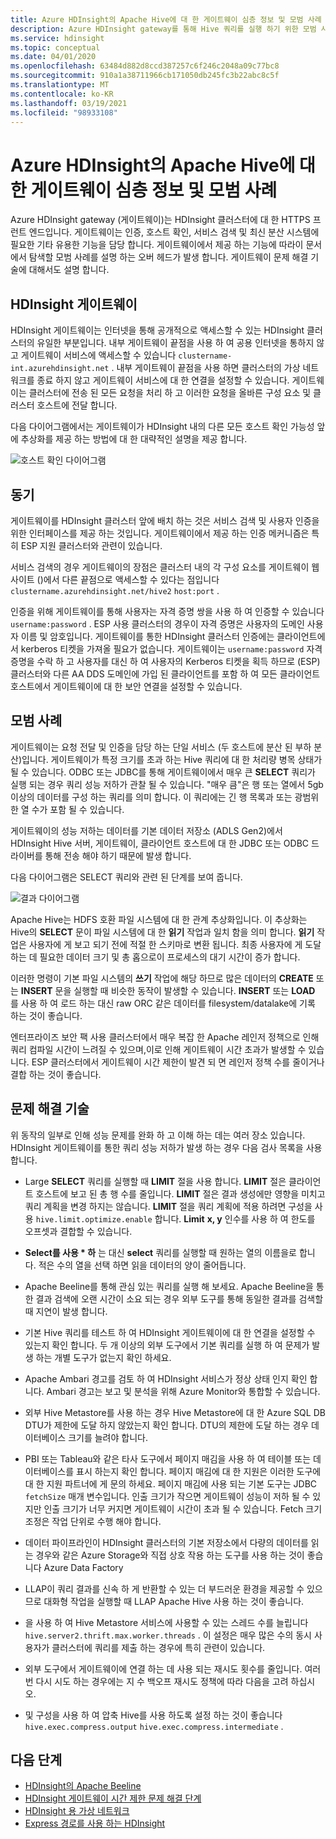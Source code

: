 ```yaml
---
title: Azure HDInsight의 Apache Hive에 대 한 게이트웨이 심층 정보 및 모범 사례
description: Azure HDInsight gateway를 통해 Hive 쿼리를 실행 하기 위한 모범 사례를 탐색 하는 방법을 알아봅니다.
ms.service: hdinsight
ms.topic: conceptual
ms.date: 04/01/2020
ms.openlocfilehash: 63484d882d8ccd387257c6f246c2048a09c77bc8
ms.sourcegitcommit: 910a1a38711966cb171050db245fc3b22abc8c5f
ms.translationtype: MT
ms.contentlocale: ko-KR
ms.lasthandoff: 03/19/2021
ms.locfileid: "98933108"
---
```

# <a name="gateway-deep-dive-and-best-practices-for-apache-hive-in-azure-hdinsight"></a>Azure HDInsight의 Apache Hive에 대 한 게이트웨이 심층 정보 및 모범 사례

Azure HDInsight gateway (게이트웨이)는 HDInsight 클러스터에 대 한 HTTPS 프런트 엔드입니다. 게이트웨이는 인증, 호스트 확인, 서비스 검색 및 최신 분산 시스템에 필요한 기타 유용한 기능을 담당 합니다. 게이트웨이에서 제공 하는 기능에 따라이 문서에서 탐색할 모범 사례를 설명 하는 오버 헤드가 발생 합니다. 게이트웨이 문제 해결 기술에 대해서도 설명 합니다.

## <a name="the-hdinsight-gateway"></a>HDInsight 게이트웨이

HDInsight 게이트웨이는 인터넷을 통해 공개적으로 액세스할 수 있는 HDInsight 클러스터의 유일한 부분입니다. 내부 게이트웨이 끝점을 사용 하 여 공용 인터넷을 통하지 않고 게이트웨이 서비스에 액세스할 수 있습니다 `clustername-int.azurehdinsight.net` . 내부 게이트웨이 끝점을 사용 하면 클러스터의 가상 네트워크를 종료 하지 않고 게이트웨이 서비스에 대 한 연결을 설정할 수 있습니다. 게이트웨이는 클러스터에 전송 된 모든 요청을 처리 하 고 이러한 요청을 올바른 구성 요소 및 클러스터 호스트에 전달 합니다.

다음 다이어그램에서는 게이트웨이가 HDInsight 내의 다른 모든 호스트 확인 가능성 앞에 추상화를 제공 하는 방법에 대 한 대략적인 설명을 제공 합니다.

![호스트 확인 다이어그램](./media/gateway-best-practices/host-resolution-diagram.png "호스트 확인 다이어그램")

## <a name="motivation"></a>동기

게이트웨이를 HDInsight 클러스터 앞에 배치 하는 것은 서비스 검색 및 사용자 인증을 위한 인터페이스를 제공 하는 것입니다. 게이트웨이에서 제공 하는 인증 메커니즘은 특히 ESP 지원 클러스터와 관련이 있습니다.

서비스 검색의 경우 게이트웨이의 장점은 클러스터 내의 각 구성 요소를 게이트웨이 웹 사이트 ()에서 다른 끝점으로 액세스할 수 있다는 점입니다 `clustername.azurehdinsight.net/hive2` `host:port` .

인증을 위해 게이트웨이를 통해 사용자는 자격 증명 쌍을 사용 하 여 인증할 수 있습니다 `username:password` . ESP 사용 클러스터의 경우이 자격 증명은 사용자의 도메인 사용자 이름 및 암호입니다. 게이트웨이를 통한 HDInsight 클러스터 인증에는 클라이언트에서 kerberos 티켓을 가져올 필요가 없습니다. 게이트웨이는 `username:password` 자격 증명을 수락 하 고 사용자를 대신 하 여 사용자의 Kerberos 티켓을 획득 하므로 (ESP) 클러스터와 다른 AA DDS 도메인에 가입 된 클라이언트를 포함 하 여 모든 클라이언트 호스트에서 게이트웨이에 대 한 보안 연결을 설정할 수 있습니다.

## <a name="best-practices"></a>모범 사례

게이트웨이는 요청 전달 및 인증을 담당 하는 단일 서비스 (두 호스트에 분산 된 부하 분산)입니다. 게이트웨이가 특정 크기를 초과 하는 Hive 쿼리에 대 한 처리량 병목 상태가 될 수 있습니다. ODBC 또는 JDBC를 통해 게이트웨이에서 매우 큰 **SELECT** 쿼리가 실행 되는 경우 쿼리 성능 저하가 관찰 될 수 있습니다. "매우 큼"은 행 또는 열에서 5gb 이상의 데이터를 구성 하는 쿼리를 의미 합니다. 이 쿼리에는 긴 행 목록과 또는 광범위 한 열 수가 포함 될 수 있습니다.

게이트웨이의 성능 저하는 데이터를 기본 데이터 저장소 (ADLS Gen2)에서 HDInsight Hive 서버, 게이트웨이, 클라이언트 호스트에 대 한 JDBC 또는 ODBC 드라이버를 통해 전송 해야 하기 때문에 발생 합니다.

다음 다이어그램은 SELECT 쿼리와 관련 된 단계를 보여 줍니다.

![결과 다이어그램](./media/gateway-best-practices/result-retrieval-diagram.png "결과 다이어그램")

Apache Hive는 HDFS 호환 파일 시스템에 대 한 관계 추상화입니다. 이 추상화는 Hive의 **SELECT** 문이 파일 시스템에 대 한 **읽기** 작업과 일치 함을 의미 합니다. **읽기** 작업은 사용자에 게 보고 되기 전에 적절 한 스키마로 변환 됩니다. 최종 사용자에 게 도달 하는 데 필요한 데이터 크기 및 총 홉으로이 프로세스의 대기 시간이 증가 합니다.

이러한 명령이 기본 파일 시스템의 **쓰기** 작업에 해당 하므로 많은 데이터의 **CREATE** 또는 **INSERT** 문을 실행할 때 비슷한 동작이 발생할 수 있습니다. **INSERT** 또는 **LOAD** 를 사용 하 여 로드 하는 대신 raw ORC 같은 데이터를 filesystem/datalake에 기록 하는 것이 좋습니다.

엔터프라이즈 보안 팩 사용 클러스터에서 매우 복잡 한 Apache 레인저 정책으로 인해 쿼리 컴파일 시간이 느려질 수 있으며,이로 인해 게이트웨이 시간 초과가 발생할 수 있습니다. ESP 클러스터에서 게이트웨이 시간 제한이 발견 되 면 레인저 정책 수를 줄이거나 결합 하는 것이 좋습니다.

## <a name="troubleshooting-techniques"></a>문제 해결 기술

위 동작의 일부로 인해 성능 문제를 완화 하 고 이해 하는 데는 여러 장소 있습니다. HDInsight 게이트웨이를 통한 쿼리 성능 저하가 발생 하는 경우 다음 검사 목록을 사용 합니다.

* Large **SELECT** 쿼리를 실행할 때 **LIMIT** 절을 사용 합니다. **LIMIT** 절은 클라이언트 호스트에 보고 된 총 행 수를 줄입니다. **LIMIT** 절은 결과 생성에만 영향을 미치고 쿼리 계획을 변경 하지는 않습니다. **LIMIT** 절을 쿼리 계획에 적용 하려면 구성을 사용 `hive.limit.optimize.enable` 합니다. **Limit** **x, y** 인수를 사용 하 여 한도를 오프셋과 결합할 수 있습니다.

* **Select를 사용 \* 하** 는 대신 **select** 쿼리를 실행할 때 원하는 열의 이름을로 합니다. 적은 수의 열을 선택 하면 읽을 데이터의 양이 줄어듭니다.

* Apache Beeline를 통해 관심 있는 쿼리를 실행 해 보세요. Apache Beeline을 통한 결과 검색에 오랜 시간이 소요 되는 경우 외부 도구를 통해 동일한 결과를 검색할 때 지연이 발생 합니다.

* 기본 Hive 쿼리를 테스트 하 여 HDInsight 게이트웨이에 대 한 연결을 설정할 수 있는지 확인 합니다. 두 개 이상의 외부 도구에서 기본 쿼리를 실행 하 여 문제가 발생 하는 개별 도구가 없는지 확인 하세요.

* Apache Ambari 경고를 검토 하 여 HDInsight 서비스가 정상 상태 인지 확인 합니다. Ambari 경고는 보고 및 분석을 위해 Azure Monitor와 통합할 수 있습니다.

* 외부 Hive Metastore를 사용 하는 경우 Hive Metastore에 대 한 Azure SQL DB DTU가 제한에 도달 하지 않았는지 확인 합니다. DTU의 제한에 도달 하는 경우 데이터베이스 크기를 늘려야 합니다.

* PBI 또는 Tableau와 같은 타사 도구에서 페이지 매김을 사용 하 여 테이블 또는 데이터베이스를 표시 하는지 확인 합니다. 페이지 매김에 대 한 지원은 이러한 도구에 대 한 지원 파트너에 게 문의 하세요. 페이지 매김에 사용 되는 기본 도구는 JDBC `fetchSize` 매개 변수입니다. 인출 크기가 작으면 게이트웨이 성능이 저하 될 수 있지만 인출 크기가 너무 커지면 게이트웨이 시간이 초과 될 수 있습니다. Fetch 크기 조정은 작업 단위로 수행 해야 합니다.

* 데이터 파이프라인이 HDInsight 클러스터의 기본 저장소에서 다량의 데이터를 읽는 경우와 같은 Azure Storage와 직접 상호 작용 하는 도구를 사용 하는 것이 좋습니다 Azure Data Factory

* LLAP이 쿼리 결과를 신속 하 게 반환할 수 있는 더 부드러운 환경을 제공할 수 있으므로 대화형 작업을 실행할 때 LLAP Apache Hive 사용 하는 것이 좋습니다.

* 을 사용 하 여 Hive Metastore 서비스에 사용할 수 있는 스레드 수를 늘립니다 `hive.server2.thrift.max.worker.threads` . 이 설정은 매우 많은 수의 동시 사용자가 클러스터에 쿼리를 제출 하는 경우에 특히 관련이 있습니다.

* 외부 도구에서 게이트웨이에 연결 하는 데 사용 되는 재시도 횟수를 줄입니다. 여러 번 다시 시도 하는 경우에는 지 수 백오프 재시도 정책에 따라 다음을 고려 하십시오.

* 및 구성을 사용 하 여 압축 Hive를 사용 하도록 설정 하는 것이 좋습니다 `hive.exec.compress.output` `hive.exec.compress.intermediate` .

## <a name="next-steps"></a>다음 단계

* [HDInsight의 Apache Beeline](../hadoop/apache-hadoop-use-hive-beeline.md)
* [HDInsight 게이트웨이 시간 제한 문제 해결 단계](./troubleshoot-gateway-timeout.md)
* [HDInsight 용 가상 네트워크](../hdinsight-plan-virtual-network-deployment.md)
* [Express 경로를 사용 하는 HDInsight](../connect-on-premises-network.md)
